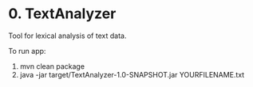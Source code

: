 # 0. TextAnalyzer

Tool for lexical analysis of text data.

To run app:

1. mvn clean package
2. java -jar target/TextAnalyzer-1.0-SNAPSHOT.jar YOURFILENAME.txt
